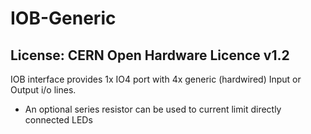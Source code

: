 # IOB-Generic
## License: CERN Open Hardware Licence v1.2

IOB interface provides 1x IO4 port with 4x generic (hardwired) Input or Output i/o lines.

  * An optional series resistor can be used to current limit directly connected LEDs






